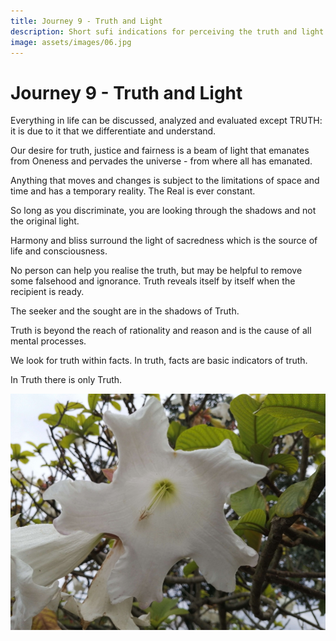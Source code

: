 ```yaml
---
title: Journey 9 - Truth and Light
description: Short sufi indications for perceiving the truth and light at every instant of this life
image: assets/images/06.jpg
---
```


# Journey 9 - Truth and Light

<div class="aphorism-text">

Everything in life can be discussed, analyzed and evaluated except TRUTH: it is due to it that we differentiate and understand.

<div class="div"></div>

Our desire for truth, justice and fairness is a beam of light that emanates from Oneness and pervades the universe - from where all has emanated.  

<div class="div"></div>

Anything that moves and changes is subject to the limitations of space and time and has a temporary reality. The Real is ever constant.  

<div class="div"></div>

So long as you discriminate, you are looking through the shadows and not the original light.    

<div class="div"></div>

Harmony and bliss surround the light of sacredness which is the source of life and consciousness.

<div class="div"></div>

No person can help you realise the truth, but may be helpful to remove some falsehood and ignorance. Truth reveals itself by itself when the recipient is ready.

<div class="div"></div>

The seeker and the sought are in the shadows of Truth.

<div class="div"></div>

Truth is beyond the reach of rationality and reason and is the cause of all mental processes. 

<div class="div"></div>

We look for truth within facts. In truth, facts are basic indicators of truth.

<div class="div"></div>

In Truth there is only Truth.

<div class="div"></div>

</div>

![](../../assets/images/06.jpg)